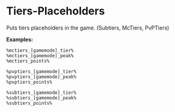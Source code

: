 # Tiers-Placeholders
Puts tiers placeholders in the game. (Subtiers, McTiers, PvPTiers)

**Examples:**
```
%mctiers_[gamemode]_tier%
%mctiers_[gamemode]_peak%
%mctiers_points%

%pvptiers_[gamemode]_tier%
%pvptiers_[gamemode]_peak%
%pvptiers_points%

%subtiers_[gamemode]_tier%
%subtiers_[gamemode]_peak%
%subtiers_points%
```
